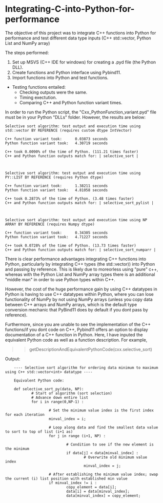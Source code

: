 # Integrating-C-into-Python-for-performance

The objective of this project was to integrate C++ functions into Python for performance and test different data type inputs 
(C++ std::vector, Python List and NumPy array)

The steps performed: 
1. Set up MSVS (C++ IDE for windows) for creating a .pyd file (the Python DLL). 
2. Create functions and Python interface using Pybind11. 
3. Import functions into Python and test functions. 
  - Testing functions entailed:
    - Checking outputs were the same. 
    - Timing exectution.
    - Comparing C++ and Python function variant times. 
    
    
In order to run the Python script, the "Cxx_PythonFunction_variant.pyd" file must be in your Python "DLLs" folder. However, the results are
below: 




    Selective sort algorithm: test output and execution time using std::vector BY REFERENCE (requires custom dtype IntVector)

    C++ function variant took:      0.03873 seconds
    Python function variant took:   4.30719 seconds

    C++ took 0.0090% of the time of Python. (111.21 times faster)
    C++ and Python function outputs match for: | selective_sort | 



    Selective sort algorithm: test output and execution time using PY::LIST BY REFERENCE (requires Python dtype)

    C++ function variant took:      1.38211 seconds
    Python function variant took:   4.81058 seconds

    C++ took 0.2873% of the time of Python. (3.48 times faster)
    C++ and Python function outputs match for: | selective_sort_pylist | 



    Selective sort algorithm: test output and execution time using NP ARRAY BY REFERENCE (requires Numpy dtype)

    C++ function variant took:      0.34305 seconds
    Python function variant took:   4.71227 seconds

    C++ took 0.0728% of the time of Python. (13.73 times faster)
    C++ and Python function outputs match for: | selective_sort_numparr | 



There is clear performance advantages integrating C++ functions into Python, particularly by integrating C++ types (the std::vector<int>)) into Python and passing by reference. This is likely due to moreorless using "pure" c++, whereas with the Python List and NumPy array types there is an additional "middle man" in order to use Python types within C++.

However, the cost of the huge performance gain by using C++ datatypes in Python is having to use C++ datatypes within Python, where you can lose functionality of NumPy by not using NumPy arrays (unless you copy data between C++ arrays and NumPy arrays, which is the default type conversion mechanic that PyBind11 does by default if you dont pass by reference). 

Furthermore, since you are unable to see the implementation of the C++ functions/if you dont code on C++, Pybind11 offers an option
to display documentation of a C++ function in Python. Here, I have inputed the equivalent Python code as well as a function description. 
For example, 


>> getDescriptionAndEquivalentPythonCode(cxx.selective_sort)

Output:

        ---- Selective sort algorithm for ordering data minimum to maximum using C++ std::vector<int> datatype ----

        Equivalent Python code: 

        def selective_sort_py(data, NP): 
                # Start of algorithm (sort selection)
                # Advance down entire list 
                for i in range(0,NP-1) :
        
                        # Set the minimum value index is the first index for each iteration 
                        minval_index = i; 
        
                        # Loop along data and find the smallest data value to sort to top of list (i+1 as)
                        for j in range (i+1, NP) :
            
                                # Condition to see if the new element is the minimum 
                                if data[j] < data[minval_index] :
                                        # Overwrite old minimum value index
                                        minval_index = j; 
        
                        # After establishing the minimum value index; swap the current (i) list position with established min value
                        if minval_index != i :
                                copy_element = data[i]; 
                                data[i] = data[minval_index];
                                data[minval_index] = copy_element;
